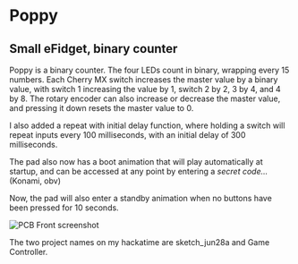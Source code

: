 # Poppy
## Small eFidget, binary counter
Poppy is a binary counter. The four LEDs count in binary, wrapping every 15 numbers. Each Cherry MX switch increases the master value by a binary value, with switch 1 increasing the value by 1, switch 2 by 2, 3 by 4, and 4 by 8. The rotary encoder can also increase or decrease the master value, and pressing it down resets the master value to 0.

I also added a repeat with initial delay function, where holding a switch will repeat inputs every 100 milliseconds, with an initial delay of 300 milliseconds.

The pad also now has a boot animation that will play automatically at startup, and can be accessed at any point by entering a _secret code..._ (Konami, obv)

Now, the pad will also enter a standby animation when no buttons have been pressed for 10 seconds.


![PCB Front screenshot](https://hc-cdn.hel1.your-objectstorage.com/s/v3/ea767daa5c2a288a4a60b11b75582d17a64d592c_screenshot_2025-07-04_203537.png)


The two project names on my hackatime are sketch_jun28a and Game Controller.
